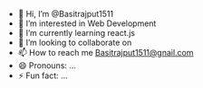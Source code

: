- 👋 Hi, I’m @Basitrajput1511
- 👀 I’m interested in Web Development
- 🌱 I’m currently learning react.js
- 💞️ I’m looking to collaborate on 
- 📫 How to reach me Basitrajput1511@gnail.com
- 😄 Pronouns: ...
- ⚡ Fun fact: ...

<!---
Basitrajput1511/Basitrajput1511 is a ✨ special ✨ repository because its `README.md` (this file) appears on your GitHub profile.
You can click the Preview link to take a look at your changes.
--->
